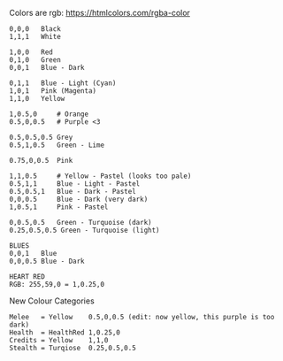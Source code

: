 
Colors are rgb: https://htmlcolors.com/rgba-color

    0,0,0	Black
    1,1,1	White

    1,0,0	Red
    0,1,0	Green
    0,0,1	Blue - Dark

    0,1,1	Blue - Light (Cyan)
    1,0,1	Pink (Magenta)
    1,1,0	Yellow

    1,0.5,0		# Orange
    0.5,0,0.5	# Purple <3

    0.5,0.5,0.5	Grey
    0.5,1,0.5	Green - Lime

    0.75,0,0.5	Pink

    1,1,0.5		# Yellow - Pastel (looks too pale)
    0.5,1,1		Blue - Light - Pastel
    0.5,0.5,1	Blue - Dark - Pastel
    0,0,0.5		Blue - Dark (very dark)
    1,0.5,1		Pink - Pastel

    0,0.5,0.5	Green - Turquoise (dark)
    0.25,0.5,0.5 Green - Turquoise (light)

    BLUES
    0,0,1	Blue
    0,0,0.5 Blue - Dark

    HEART RED
    RGB: 255,59,0 = 1,0.25,0


New Colour Categories

    Melee   = Yellow	0.5,0,0.5 (edit: now yellow, this purple is too dark)
    Health  = HealthRed	1,0.25,0
    Credits = Yellow	1,1,0
    Stealth = Turqiose	0.25,0.5,0.5
